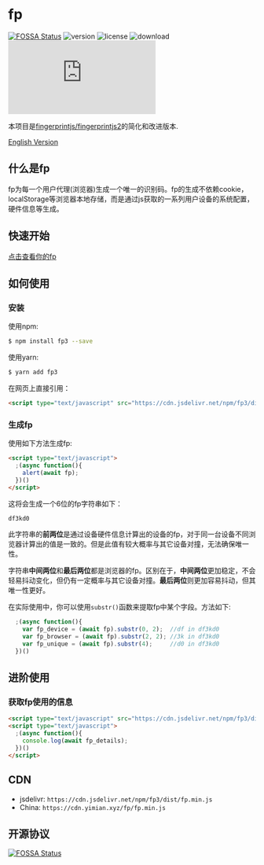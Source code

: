 # fp

[![FOSSA Status](https://app.fossa.com/api/projects/git%2Bgithub.com%2FIoTcat%2Ffp.svg?type=shield)](https://app.fossa.com/projects/git%2Bgithub.com%2FIoTcat%2Ffp?ref=badge_shield)
![version](https://img.shields.io/npm/v/fp3)
![license](https://img.shields.io/npm/l/fp3)
![download](https://img.shields.io/npm/dt/fp3)
![size](https://badge-size.herokuapp.com/iotcat/fp/master/dist/fp.min.js?compression=gzip)

本项目是[fingerprintjs/fingerprintjs2](https://github.com/fingerprintjs/fingerprintjs2)的简化和改进版本.   

[English Version](./README.md)


## 什么是fp

fp为每一个用户代理(浏览器)生成一个唯一的识别码。fp的生成不依赖cookie，localStorage等浏览器本地存储，而是通过js获取的一系列用户设备的系统配置，硬件信息等生成。

## 快速开始

[点击查看你的fp](https://fp.js.org/demo.html)


## 如何使用

### 安装

使用npm: 

```bash
$ npm install fp3 --save
```

使用yarn:

```bash
$ yarn add fp3
```

在网页上直接引用：

```html
<script type="text/javascript" src="https://cdn.jsdelivr.net/npm/fp3/dist/fp.min.js"></script>
```

### 生成fp

使用如下方法生成fp: 
```html
<script type="text/javascript">
  ;(async function(){
    alert(await fp);
  })()
</script>
```

这将会生成一个6位的fp字符串如下： 
```bash
df3kd0
```

此字符串的**前两位**是通过设备硬件信息计算出的设备的fp，对于同一台设备不同浏览器计算出的值是一致的。但是此值有较大概率与其它设备对撞，无法确保唯一性。    

字符串**中间两位**和**最后两位**都是浏览器的fp。区别在于，**中间两位**更加稳定，不会轻易抖动变化，但仍有一定概率与其它设备对撞。**最后两位**则更加容易抖动，但其唯一性更好。    

在实际使用中，你可以使用`substr()`函数来提取fp中某个字段。方法如下: 
```js
  ;(async function(){
    var fp_device = (await fp).substr(0, 2);  //df in df3kd0
    var fp_browser = (await fp).substr(2, 2); //3k in df3kd0
    var fp_unique = (await fp).substr(4);     //d0 in df3kd0
  })()
````


## 进阶使用


### 获取fp使用的信息
```html
<script type="text/javascript" src="https://cdn.jsdelivr.net/npm/fp3/dist/fp.min.js"></script>
<script type="text/javascript">
  ;(async function(){
    console.log(await fp_details);
  })()
</script>
```

## CDN
 - jsdelivr: `https://cdn.jsdelivr.net/npm/fp3/dist/fp.min.js`
 - China: `https://cdn.yimian.xyz/fp/fp.min.js`

## 开源协议
[![FOSSA Status](https://app.fossa.io/api/projects/git%2Bgithub.com%2FIoTcat%2Ffp.svg?type=large)](https://app.fossa.io/projects/git%2Bgithub.com%2FIoTcat%2Ffp?ref=badge_large)
